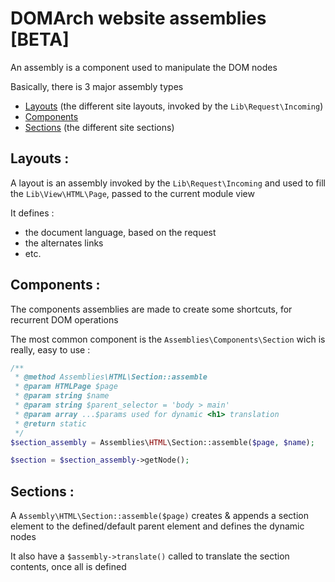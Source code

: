 # <a name="title">DOMArch website assemblies [BETA]</a>

An assembly is a component used to manipulate the DOM nodes

Basically, there is 3 major assembly types
* [Layouts](#layouts) (the different site layouts, invoked by the `Lib\Request\Incoming`)
* [Components](#components)
* [Sections](#sections) (the different site sections)

## <a name="layouts">Layouts :</a>

A layout is an assembly invoked by the `Lib\Request\Incoming` and used to fill the `Lib\View\HTML\Page`, passed to the current module view

It defines :
* the document language, based on the request
* the alternates links
* etc.

## <a name="components">Components :</a>

The components assemblies are made to create some shortcuts, for recurrent DOM operations

The most common component is the `Assemblies\Components\Section` wich is really, easy to use :

```php
/**
 * @method Assemblies\HTML\Section::assemble
 * @param HTMLPage $page
 * @param string $name
 * @param string $parent_selector = 'body > main'
 * @param array ...$params used for dynamic <h1> translation
 * @return static
 */
$section_assembly = Assemblies\HTML\Section::assemble($page, $name);

$section = $section_assembly->getNode();
```

## <a name="sections">Sections :</a>

A `Assembly\HTML\Section::assemble($page)` creates & appends a section element to the defined/default parent element and defines the dynamic nodes

It also have a `$assembly->translate()` called to translate the section contents, once all is defined
